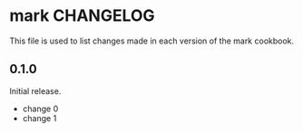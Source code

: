 # mark CHANGELOG

This file is used to list changes made in each version of the mark cookbook.

## 0.1.0

Initial release.

- change 0
- change 1
